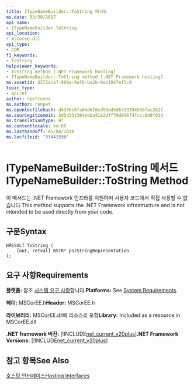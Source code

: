 ```yaml
---
title: ITypeNameBuilder::ToString 메서드
ms.date: 03/30/2017
api_name:
- ITypeNameBuilder.ToString
api_location:
- mscoree.dll
api_type:
- COM
f1_keywords:
- ToString
helpviewer_keywords:
- ToString method [.NET Framework hosting]
- ITypeNameBuilder::ToString method [.NET Framework hosting]
ms.assetid: 6372aca7-869a-4af6-ba2b-0eb1047ef5c0
topic_type:
- apiref
author: rpetrusha
ms.author: ronpet
ms.openlocfilehash: d4336c6fa04d6f0cd99ed5d67d3394538fac262f
ms.sourcegitcommit: 3d5d33f384eeba41b2dff79d096f47ccc8d8f03d
ms.translationtype: HT
ms.contentlocale: ko-KR
ms.lasthandoff: 05/04/2018
ms.locfileid: "33441590"
---
```

# <a name="itypenamebuildertostring-method"></a><span data-ttu-id="4b369-102">ITypeNameBuilder::ToString 메서드</span><span class="sxs-lookup"><span data-stu-id="4b369-102">ITypeNameBuilder::ToString Method</span></span>
<span data-ttu-id="4b369-103">이 메서드는 .NET Framework 인프라를 지원하며 사용자 코드에서 직접 사용할 수 없습니다.</span><span class="sxs-lookup"><span data-stu-id="4b369-103">This method supports the .NET Framework infrastructure and is not intended to be used directly from your code.</span></span>  
  
## <a name="syntax"></a><span data-ttu-id="4b369-104">구문</span><span class="sxs-lookup"><span data-stu-id="4b369-104">Syntax</span></span>  
  
```  
HRESULT ToString (  
    [out, retval] BSTR* pszStringRepresentation  
);  
```  
  
## <a name="requirements"></a><span data-ttu-id="4b369-105">요구 사항</span><span class="sxs-lookup"><span data-stu-id="4b369-105">Requirements</span></span>  
 <span data-ttu-id="4b369-106">**플랫폼:** 참조 [시스템 요구 사항](../../../../docs/framework/get-started/system-requirements.md)합니다.</span><span class="sxs-lookup"><span data-stu-id="4b369-106">**Platforms:** See [System Requirements](../../../../docs/framework/get-started/system-requirements.md).</span></span>  
  
 <span data-ttu-id="4b369-107">**헤더:** MSCorEE.h</span><span class="sxs-lookup"><span data-stu-id="4b369-107">**Header:** MSCorEE.h</span></span>  
  
 <span data-ttu-id="4b369-108">**라이브러리:** MSCorEE.dll에 리소스로 포함</span><span class="sxs-lookup"><span data-stu-id="4b369-108">**Library:** Included as a resource in MSCorEE.dll</span></span>  
  
 <span data-ttu-id="4b369-109">**.NET framework 버전:** [!INCLUDE[net_current_v20plus](../../../../includes/net-current-v20plus-md.md)]</span><span class="sxs-lookup"><span data-stu-id="4b369-109">**.NET Framework Versions:** [!INCLUDE[net_current_v20plus](../../../../includes/net-current-v20plus-md.md)]</span></span>  
  
## <a name="see-also"></a><span data-ttu-id="4b369-110">참고 항목</span><span class="sxs-lookup"><span data-stu-id="4b369-110">See Also</span></span>  
 [<span data-ttu-id="4b369-111">호스팅 인터페이스</span><span class="sxs-lookup"><span data-stu-id="4b369-111">Hosting Interfaces</span></span>](../../../../docs/framework/unmanaged-api/hosting/hosting-interfaces.md)
